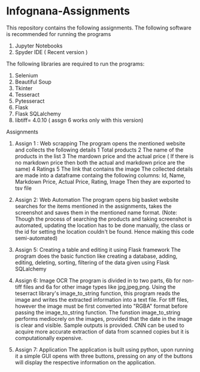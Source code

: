# Infognana-Assignments

 This repository contains the following assignments. The following software is recommended for running the programs
 1. Jupyter Notebooks
 2. Spyder IDE ( Recent version )
 
 The following libraries are required to run the programs:
 1. Selenium
 2. Beautiful Soup
 3. Tkinter
 4. Tesseract
 5. Pytesseract
 6. Flask
 7. Flask SQLalchemy
 8. libtiff= 4.0.10 ( assgn 6 works only with this version)
 
 
 Assignments
 1. Assign 1 : Web scrapping
              The program opens the mentioned website and collects the following details
                1 Total products
                2 The name of the products in the list
                3 The mardown price and the actual price
                   ( If there is no markdown price then both the actual and markdown price are the same)
                4 Ratings
                5 The link that contains the image
               The collected details are made into a dataframe containg the following columns: Id, Name, Markdown Price, Actual Price, Rating, Image
               Then they are exported to tsv file
               
2. Assign 2: Web Automation
             The program opens big basket website searches for the items mentioned in the assignments, takes the screenshot and saves them in the mentioned name format. 
             (Note: Though the process of searching the products and taking screenshot is automated, updating the location has to be done manually, the class or the id for
             setting the location couldn't be found. Hence making this code semi-automated)
             
3.  Assign 5: Creating a table and editing it using Flask framework
              The program does the basic function like creating a database, adding, editing, deleting, sorting, filtering of the data given using Flask SQLalchemy 

4. Assign 6: Image OCR
              The program is divided in to two parts, 6b for non-tiff files and 6a for other image types like jpg,jpeg,png. Using the teserract library's image_to_string 
              function, this program reads the image and writes the extracted information into a text file. For tiff files, however the image must be first converted into
              "RGBA" format before passing the image_to_string function. The funstion image_to_string performs mediocrely on the images, provided that the date in the image is
              clear and visible. Sample outputs is provided. CNN can be used to acquire more accurate extraction of data from scanned copies but it is computationally
              expensive. 
              
5. Assign 7: Application
             The application is built using python, upon running it a simple GUI opens with three buttons, pressing on any of the buttons will display the respective
             information on the application.
              
              
               
              
        
              
